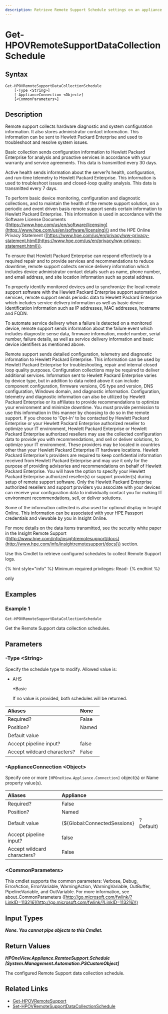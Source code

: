 ```yaml
---
description: Retrieve Remote Support Schedule settings on an appliance.
---
```


# Get-HPOVRemoteSupportDataCollectionSchedule

## Syntax

```text
Get-HPOVRemoteSupportDataCollectionSchedule
    [-Type <String>]
    [-ApplianceConnection <Object>]
    [<CommonParameters>]
```

## Description

Remote support collects hardware diagnostic and system configuration information. It also stores administrator contact information. This information can be sent to Hewlett Packard Enterprise and used to troubleshoot and resolve system issues.

Basic collection sends configuration information to Hewlett Packard Enterprise for analysis and proactive services in accordance with your warranty and service agreements. This data is transmitted every 30 days.

Active health sends information about the server?s health, configuration, and run-time telemetry to Hewlett Packard Enterprise. This information is used to troubleshoot issues and closed-loop quality analysis. This data is transmitted every 7 days.

To perform basic device monitoring, configuration and diagnostic collections, and to maintain the health of the remote support solution, on a periodic and event driven basis remote support sends certain information to Hewlett Packard Enterprise. This information is used in accordance with the Software License Documents \([https://www.hpe.com/us/en/software/licensing](https://www.hpe.com/us/en/software/licensing)\) and the HPE Online Privacy Statement \([https://www.hpe.com/us/en/privacy/ww-privacy-statement.html](https://www.hpe.com/us/en/privacy/ww-privacy-statement.html)\).

To ensure that Hewlett Packard Enterprise can respond effectively to a required repair and to provide services and recommendations to reduce downtime, remote support collects service delivery information which includes device administrator contact details such as name, phone number, and email address, and site location information such as postal address.

To properly identify monitored devices and to synchronize the local remote support software with the Hewlett Packard Enterprise support automation services, remote support sends periodic data to Hewlett Packard Enterprise which includes service delivery information as well as basic device identification information such as IP addresses, MAC addresses, hostname and FQDN.

To automate service delivery when a failure is detected on a monitored device, remote support sends information about the failure event which includes diagnostic sense data, firmware information, model number, serial number, failure details, as well as service delivery information and basic device identifiers as mentioned above.

Remote support sends detailed configuration, telemetry and diagnostic information to Hewlett Packard Enterprise. This information can be used by Hewlett Packard Enterprise for troubleshooting, repair and internal closed loop quality purposes. Configuration collections may be required to deliver additional services. Information sent to Hewlett Packard Enterprise varies by device type, but in addition to data noted above it can include component configuration, firmware versions, OS type and version, DNS configuration, Windows domain, and diagnostic information. Configuration, telemetry and diagnostic information can also be utilized by Hewlett Packard Enterprise or its affiliates to provide recommendations to optimize your environment and minimize downtime. You must provide permission to use this information in this manner by choosing to do so in the remote support. If you choose to 'Opt-In' to be contacted by Hewlett Packard Enterprise or your Hewlett Packard Enterprise authorized reseller to optimize your IT environment, Hewlett Packard Enterprise or Hewlett Packard Enterprise authorized resellers may use the collected configuration data to provide you with recommendations, and sell or deliver solutions, to optimize your IT environment. These providers may be located in countries other than your Hewlett Packard Enterprise IT hardware locations. Hewlett Packard Enterprise's providers are required to keep confidential information received from Hewlett Packard Enterprise and may use it only for the purpose of providing advisories and recommendations on behalf of Hewlett Packard Enterprise. You will have the option to specify your Hewlett Packard Enterprise authorized reseller\(s\) or support provider\(s\) during setup of remote support software. Only the Hewlett Packard Enterprise authorized resellers and support providers you associate with your devices can receive your configuration data to individually contact you for making IT environment recommendations, sell, or deliver solutions.

Some of the information collected is also used for optional display in Insight Online. This information can be associated with your HPE Passport credentials and viewable by you in Insight Online.

For more details on the data items transmitted, see the security white paper in the Insight Remote Support \([http://www.hpe.com/info/insightremotesupport/docs](http://www.hpe.com/info/insightremotesupport/docs)\) section.

Use this Cmdlet to retrieve configured schedules to collect Remote Support logs.

{% hint style="info" %}
Minimum required privileges: Read-
{% endhint %}

only

## Examples

### Example 1

```text
Get-HPOVRemoteSupportDataCollectionSchedule
```

Get the Remote Support data collection schedules.

## Parameters

### -Type &lt;String&gt;

Specify the schedule type to modify. Allowed value is:

* AHS

  \*Basic

  If no value is provided, both schedules will be returned.

| Aliases | None |
| :--- | :--- |
| Required? | False |
| Position? | Named |
| Default value |  |
| Accept pipeline input? | false |
| Accept wildcard characters? | False |

### -ApplianceConnection &lt;Object&gt;

Specify one or more `[HPOneView.Appliance.Connection]` object\(s\) or Name property value\(s\).

| Aliases | Appliance |  |
| :--- | :--- | :--- |
| Required? | False |  |
| Position? | Named |  |
| Default value | \(${Global:ConnectedSessions} | ? Default\) |
| Accept pipeline input? | false |  |
| Accept wildcard characters? | False |  |

### &lt;CommonParameters&gt;

This cmdlet supports the common parameters: Verbose, Debug, ErrorAction, ErrorVariable, WarningAction, WarningVariable, OutBuffer, PipelineVariable, and OutVariable. For more information, see about\_CommonParameters \([http://go.microsoft.com/fwlink/?LinkID=113216](http://go.microsoft.com/fwlink/?LinkID=113216)\)

## Input Types

_**None. You cannot pipe objects to this Cmdlet.**_

## Return Values

_**HPOneView.Appliance.RemtoeSupport.Schedule \[System.Management.Automation.PSCustomObject\]**_

The configured Remote Support data collection schedule.

## Related Links

* [Get-HPOVRemoteSupport](get-hpovremotesupport.md)
* [Set-HPOVRemoteSupportDataCollectionSchedule](set-hpovremotesupportdatacollectionschedule.md)

